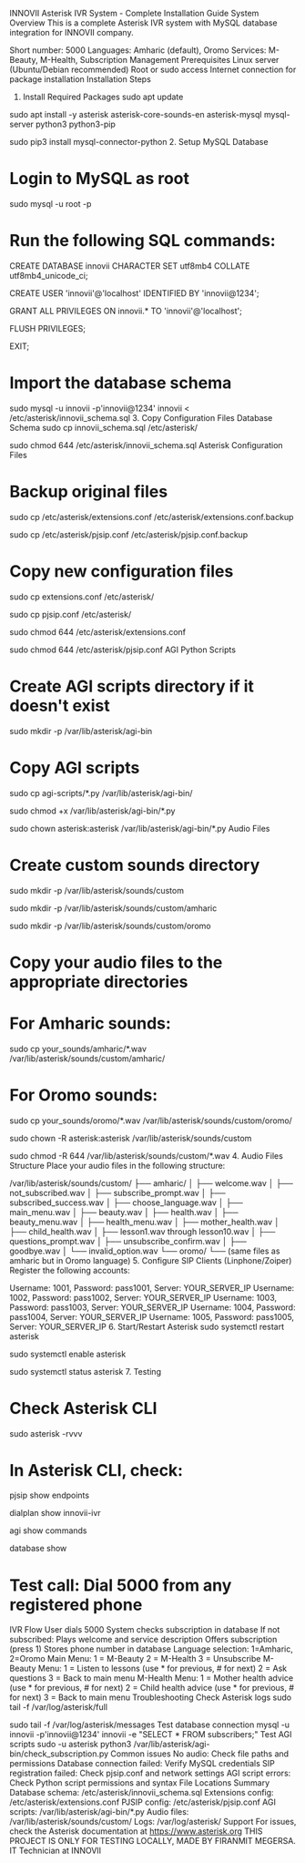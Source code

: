 INNOVII Asterisk IVR System - Complete Installation Guide
System Overview
This is a complete Asterisk IVR system with MySQL database integration for INNOVII company.

Short number: 5000
Languages: Amharic (default), Oromo
Services: M-Beauty, M-Health, Subscription Management
Prerequisites
Linux server (Ubuntu/Debian recommended)
Root or sudo access
Internet connection for package installation
Installation Steps
1. Install Required Packages
sudo apt update

sudo apt install -y asterisk asterisk-core-sounds-en asterisk-mysql mysql-server python3 python3-pip

sudo pip3 install mysql-connector-python
2. Setup MySQL Database
# Login to MySQL as root

sudo mysql -u root -p


# Run the following SQL commands:

CREATE DATABASE innovii CHARACTER SET utf8mb4 COLLATE utf8mb4_unicode_ci;

CREATE USER 'innovii'@'localhost' IDENTIFIED BY 'innovii@1234';

GRANT ALL PRIVILEGES ON innovii.* TO 'innovii'@'localhost';

FLUSH PRIVILEGES;

EXIT;


# Import the database schema

sudo mysql -u innovii -p'innovii@1234' innovii < /etc/asterisk/innovii_schema.sql
3. Copy Configuration Files
Database Schema
sudo cp innovii_schema.sql /etc/asterisk/

sudo chmod 644 /etc/asterisk/innovii_schema.sql
Asterisk Configuration Files
# Backup original files

sudo cp /etc/asterisk/extensions.conf /etc/asterisk/extensions.conf.backup

sudo cp /etc/asterisk/pjsip.conf /etc/asterisk/pjsip.conf.backup


# Copy new configuration files

sudo cp extensions.conf /etc/asterisk/

sudo cp pjsip.conf /etc/asterisk/

sudo chmod 644 /etc/asterisk/extensions.conf

sudo chmod 644 /etc/asterisk/pjsip.conf
AGI Python Scripts
# Create AGI scripts directory if it doesn't exist

sudo mkdir -p /var/lib/asterisk/agi-bin


# Copy AGI scripts

sudo cp agi-scripts/*.py /var/lib/asterisk/agi-bin/

sudo chmod +x /var/lib/asterisk/agi-bin/*.py

sudo chown asterisk:asterisk /var/lib/asterisk/agi-bin/*.py
Audio Files
# Create custom sounds directory

sudo mkdir -p /var/lib/asterisk/sounds/custom

sudo mkdir -p /var/lib/asterisk/sounds/custom/amharic

sudo mkdir -p /var/lib/asterisk/sounds/custom/oromo


# Copy your audio files to the appropriate directories

# For Amharic sounds:

sudo cp your_sounds/amharic/*.wav /var/lib/asterisk/sounds/custom/amharic/

# For Oromo sounds:

sudo cp your_sounds/oromo/*.wav /var/lib/asterisk/sounds/custom/oromo/


sudo chown -R asterisk:asterisk /var/lib/asterisk/sounds/custom

sudo chmod -R 644 /var/lib/asterisk/sounds/custom/*.wav
4. Audio Files Structure
Place your audio files in the following structure:

/var/lib/asterisk/sounds/custom/
├── amharic/
│   ├── welcome.wav
│   ├── not_subscribed.wav
│   ├── subscribe_prompt.wav
│   ├── subscribed_success.wav
│   ├── choose_language.wav
│   ├── main_menu.wav
│   ├── beauty.wav
│   ├── health.wav
│   ├── beauty_menu.wav
│   ├── health_menu.wav
│   ├── mother_health.wav
│   ├── child_health.wav
│   ├── lesson1.wav through lesson10.wav
│   ├── questions_prompt.wav
│   ├── unsubscribe_confirm.wav
│   ├── goodbye.wav
│   └── invalid_option.wav
└── oromo/
    └── (same files as amharic but in Oromo language)
5. Configure SIP Clients (Linphone/Zoiper)
Register the following accounts:

Username: 1001, Password: pass1001, Server: YOUR_SERVER_IP
Username: 1002, Password: pass1002, Server: YOUR_SERVER_IP
Username: 1003, Password: pass1003, Server: YOUR_SERVER_IP
Username: 1004, Password: pass1004, Server: YOUR_SERVER_IP
Username: 1005, Password: pass1005, Server: YOUR_SERVER_IP
6. Start/Restart Asterisk
sudo systemctl restart asterisk

sudo systemctl enable asterisk

sudo systemctl status asterisk
7. Testing
# Check Asterisk CLI

sudo asterisk -rvvv


# In Asterisk CLI, check:

pjsip show endpoints

dialplan show innovii-ivr

agi show commands

database show


# Test call: Dial 5000 from any registered phone
IVR Flow
User dials 5000
System checks subscription in database
If not subscribed:
Plays welcome and service description
Offers subscription (press 1)
Stores phone number in database
Language selection: 1=Amharic, 2=Oromo
Main Menu:
1 = M-Beauty
2 = M-Health
3 = Unsubscribe
M-Beauty Menu:
1 = Listen to lessons (use * for previous, # for next)
2 = Ask questions
3 = Back to main menu
M-Health Menu:
1 = Mother health advice (use * for previous, # for next)
2 = Child health advice (use * for previous, # for next)
3 = Back to main menu
Troubleshooting
Check Asterisk logs
sudo tail -f /var/log/asterisk/full

sudo tail -f /var/log/asterisk/messages
Test database connection
mysql -u innovii -p'innovii@1234' innovii -e "SELECT * FROM subscribers;"
Test AGI scripts
sudo -u asterisk python3 /var/lib/asterisk/agi-bin/check_subscription.py
Common issues
No audio: Check file paths and permissions
Database connection failed: Verify MySQL credentials
SIP registration failed: Check pjsip.conf and network settings
AGI script errors: Check Python script permissions and syntax
File Locations Summary
Database schema: /etc/asterisk/innovii_schema.sql
Extensions config: /etc/asterisk/extensions.conf
PJSIP config: /etc/asterisk/pjsip.conf
AGI scripts: /var/lib/asterisk/agi-bin/*.py
Audio files: /var/lib/asterisk/sounds/custom/
Logs: /var/log/asterisk/
Support
For issues, check the Asterisk documentation at https://www.asterisk.org
THIS PROJECT IS ONLY FOR TESTING LOCALLY, MADE BY FIRANMIT MEGERSA. IT Technician at INNOVII
